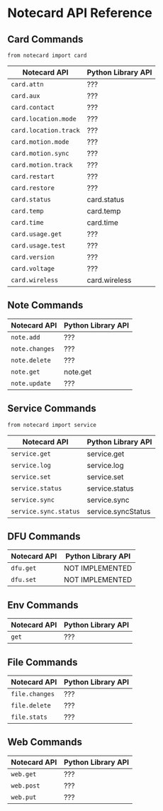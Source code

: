 # Notecard API Reference

## Card Commands

`from notecard import card`

| Notecard API           | Python Library API |
| -----------------------| -------------------|
| `card.attn`            | ???                |
| `card.aux`             | ???                |
| `card.contact`         | ???                |
| `card.location.mode`   | ???                |
| `card.location.track`  | ???                |
| `card.motion.mode`     | ???                |
| `card.motion.sync`     | ???                |
| `card.motion.track`    | ???                |
| `card.restart`         | ???                |
| `card.restore`         | ???                |
| `card.status`          | card.status        |
| `card.temp`            | card.temp          |
| `card.time`            | card.time          |
| `card.usage.get`       | ???                |
| `card.usage.test`      | ???                |
| `card.version`         | ???                |
| `card.voltage`         | ???                |
| `card.wireless`        | card.wireless      |

## Note Commands

| Notecard API           | Python Library API |
| -----------------------| -------------------|
| `note.add`             | ???                |
| `note.changes`         | ???                |
| `note.delete`          | ???                |
| `note.get`             | note.get           |
| `note.update`          | ???                |

## Service Commands

`from notecard import service`

| Notecard API           | Python Library API |
| -----------------------| -------------------|
| `service.get`          | service.get        |
| `service.log`          | service.log        |
| `service.set`          | service.set        |
| `service.status`       | service.status     |
| `service.sync`         | service.sync       |
| `service.sync.status`  | service.syncStatus |

## DFU Commands

| Notecard API           | Python Library API |
| -----------------------| -------------------|
| `dfu.get`              | NOT IMPLEMENTED    |
| `dfu.set`              | NOT IMPLEMENTED    |

## Env Commands

| Notecard API           | Python Library API |
| -----------------------| -------------------|
| `get`                  | ???                |

## File Commands

| Notecard API           | Python Library API |
| -----------------------| -------------------|
| `file.changes`         | ???                |
| `file.delete`          | ???                |
| `file.stats`           | ???                |

## Web Commands

| Notecard API           | Python Library API |
| -----------------------| -------------------|
| `web.get`              | ???                |
| `web.post`             | ???                |
| `web.put`              | ???                |